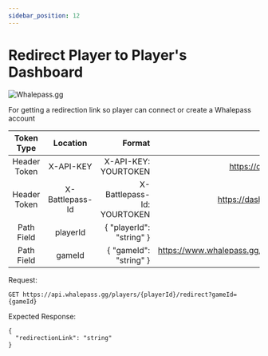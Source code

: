 ```yaml
---
sidebar_position: 12
---
```

# Redirect Player to Player's Dashboard

![Whalepass.gg](https://i.imgur.com/zwUqWaS.png)

For getting a redirection link so player can connect or create a Whalepass account

| Token Type   | Location         | Format                               | Where To Find                                                       |
|:------------:|:----------------:|--------------------------------------:|-------------------------------------------------------------------:|
| Header Token | X-API-KEY        | X-API-KEY: YOURTOKEN                 | https://dashboard.whalepass.gg/api-key                              |
| Header Token | X-Battlepass-Id  | X-Battlepass-Id: YOURTOKEN           | https://dashboard.whalepass.gg/campaigns                            |
| Path Field   | playerId         | { "playerId": "string" }             | You can find in response                                            |
| Path Field   | gameId           | { "gameId": "string" }               | https://www.whalepass.gg/documentation/tutorial#finding-your-game-id|

Request:
```http
GET https://api.whalepass.gg/players/{playerId}/redirect?gameId={gameId}
```

Expected Response:
```http
{
  "redirectionLink": "string"
}
```
